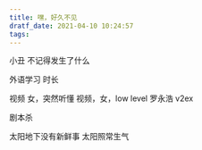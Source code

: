 ```yaml
---
title: 嘿，好久不见
dratf_date: 2021-04-10 10:24:57
tags:
---
```


小丑 不记得发生了什么

外语学习 时长

视频  女，突然听懂
视频，女，low level
罗永浩 
v2ex

剧本杀

太阳地下没有新鲜事   太阳照常生气



